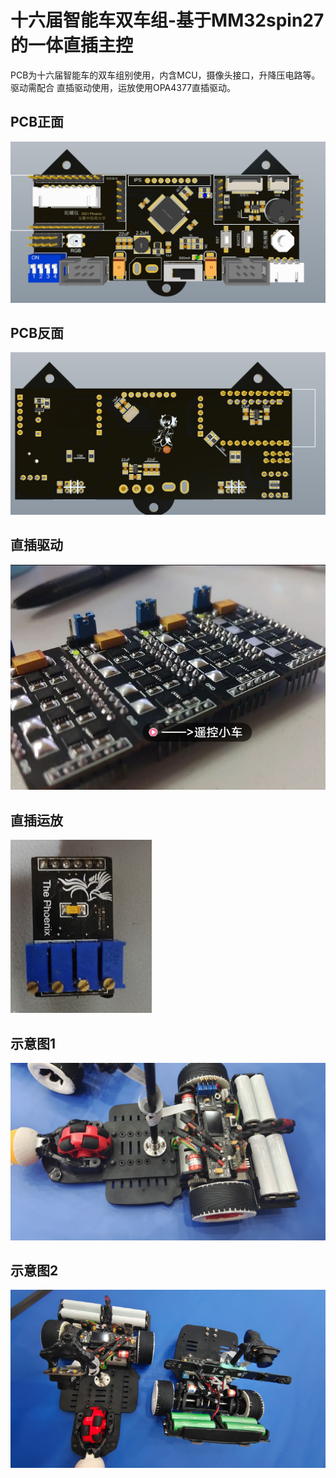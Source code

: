# 十六届智能车双车组-基于MM32spin27的一体直插主控
PCB为十六届智能车的双车组别使用，内含MCU，摄像头接口，升降压电路等。驱动需配合 直插驱动使用，运放使用OPA4377直插驱动。


## PCB正面
![](https://github.com/EnmaAi-0/MM32SPIN27_Pcb/blob/master/photo/PCB%E6%B8%B2%E6%9F%93_%E6%AD%A3%E9%9D%A2.png)

## PCB反面
![](https://github.com/EnmaAi-0/MM32SPIN27_Pcb/blob/master/photo/PCB%E6%B8%B2%E6%9F%93_%E8%83%8C%E9%9D%A2.png)

## 直插驱动
![](https://github.com/EnmaAi-0/MM32SPIN27_Pcb/blob/master/photo/%E9%A9%B1%E5%8A%A8.jpg)

## 直插运放
![](https://github.com/EnmaAi-0/MM32SPIN27_Pcb/blob/master/photo/%E8%BF%90%E6%94%BE.png)

## 示意图1
![](https://github.com/EnmaAi-0/MM32SPIN27_Pcb/blob/master/photo/%E7%A4%BA%E6%84%8F%E5%9B%BE1.jpg)

## 示意图2
![](https://github.com/EnmaAi-0/MM32SPIN27_Pcb/blob/master/photo/%E7%A4%BA%E6%84%8F%E5%9B%BE2.png)
